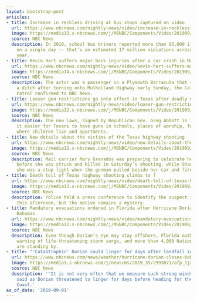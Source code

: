 ```yaml
---
layout: bootstrap-post
articles:
- title: Increase in reckless driving at bus stops captured on video
  url: https://www.nbcnews.com/nightly-news/video/increase-in-reckless-driving-at-bus-stops-captured-on-video-67990597793
  image: https://media13.s-nbcnews.com/j/MSNBC/Components/Video/201909/nn_mhu_school_bus_stop_dangers_190901_1920x1080.nbcnews-fp-1200-630.jpg
  source: NBC News
  description: In 2019, school bus drivers reported more than 95,000 illegal passing
    on a single day -- that’s an estimated 17 million violations across the school
    year.
- title: Kevin Hart suffers major back injuries after a car crash in Malibu
  url: https://www.nbcnews.com/nightly-news/video/kevin-hart-suffers-major-back-injuries-after-a-car-crash-in-malibu-67990085901
  image: https://media14.s-nbcnews.com/j/MSNBC/Components/Video/201909/nn_sha_kevin_hart_car_accident_190901_1920x1080.nbcnews-fp-1200-630.jpg
  source: NBC News
  description: The actor was a passenger in a Plymouth Barracuda that rolled into
    a ditch after turning onto Mulholland Highway early Sunday, the California Highway
    Patrol confirmed to NBC News.
- title: Looser gun restrictions go into effect in Texas after deadly mass shootings
  url: https://www.nbcnews.com/nightly-news/video/looser-gun-restrictions-go-into-effect-in-texas-after-deadly-mass-shootings-67990597667
  image: https://media12.s-nbcnews.com/j/MSNBC/Components/Video/201909/nn_gha_tx_gun_laws_loosen_190901_1920x1080.nbcnews-fp-1200-630.jpg
  source: NBC News
  description: The new laws, signed by Republican Gov. Greg Abbott in June, will make
    it easier for Texans to have guns in schools, places of worship, foster homes
    where children live and apartments.
- title: New details about the victims of the Texas highway shooting
  url: https://www.nbcnews.com/nightly-news/video/new-details-about-the-victims-of-the-texas-highway-shooting-67991109665
  image: https://media12.s-nbcnews.com/j/MSNBC/Components/Video/201909/nn_jfr_tx_highway_shooting_victims_survivors_190901_1920x1080.nbcnews-fp-1200-630.jpg
  source: NBC News
  description: Mail carrier Mary Granados was preparing to celebrate her 30th birthday
    before she was struck and killed in Saturday’s shooting, while Shauna Saxton says
    she was a stop light when the gunman pulled beside her car and fired.
- title: Death toll of Texas highway shooting climbs to 7
  url: https://www.nbcnews.com/nightly-news/video/death-toll-of-texas-highway-shooting-climbs-to-7-67990597606
  image: https://media13.s-nbcnews.com/j/MSNBC/Components/Video/201909/nn_mal_tx_highway_shooting_190901_1920x1080.nbcnews-fp-1200-630.jpg
  source: NBC News
  description: Police held a press conference to identify the suspect in the shooting
    this afternoon, but the motive remains a mystery.
- title: Mandatory evacuations ordered in Florida after Hurricane Dorian batters the
    Bahamas
  url: https://www.nbcnews.com/nightly-news/video/mandatory-evacuations-ordered-in-florida-after-hurricane-dorian-batters-the-bahamas-67989573964
  image: https://media12.s-nbcnews.com/j/MSNBC/Components/Video/201909/nn_ggu_hurricane_dorian_southeast_bracing_190901_1920x1080.nbcnews-fp-1200-630.jpg
  source: NBC News
  description: Even though Dorian’s eye may stay offshore, Florida authorities are
    warning of life-threatening storm surge, and more than 4,000 National Guard troops
    are standing by.
- title: "'Catastrophic' Dorian could linger for days after landfall in Bahamas"
  url: https://www.nbcnews.com/news/weather/hurricane-dorian-closes-bahamas-extremely-dangerous-storm-n1048691
  image: https://media3.s-nbcnews.com/j/newscms/2019_35/2993071/afp_1jx670_954830660c9baba92411c9264854fb0f.nbcnews-fp-1200-630.JPG
  source: NBC News
  description: '"It is not very often that we measure such strong winds," forecasters
    said as Dorian threatened to linger for days before heading for the U.S. East
    Coast.'
as_of_date: '2019-09-01'
---
```


